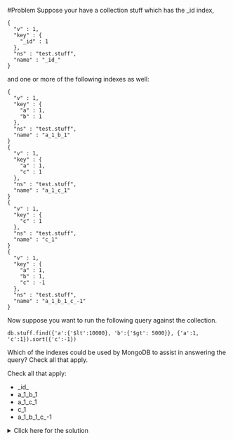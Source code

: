 #Problem
Suppose your have a collection stuff which has the _id index,

    {
      "v" : 1,
      "key" : {
        "_id" : 1
      },
      "ns" : "test.stuff",
      "name" : "_id_"
    }

and one or more of the following indexes as well:
    
    {
      "v" : 1,
      "key" : {
        "a" : 1,
        "b" : 1
      },
      "ns" : "test.stuff",
      "name" : "a_1_b_1"
    }
    {
      "v" : 1,
      "key" : {
        "a" : 1,
        "c" : 1
      },
      "ns" : "test.stuff",
      "name" : "a_1_c_1"
    }
    {
      "v" : 1,
      "key" : {
        "c" : 1
      },
      "ns" : "test.stuff",
      "name" : "c_1"
    }
    {
      "v" : 1,
      "key" : {
        "a" : 1,
        "b" : 1,
        "c" : -1
      },
      "ns" : "test.stuff",
      "name" : "a_1_b_1_c_-1"
    }

Now suppose you want to run the following query against the collection.

    db.stuff.find({'a':{'$lt':10000}, 'b':{'$gt': 5000}}, {'a':1, 'c':1}).sort({'c':-1})

Which of the indexes could be used by MongoDB to assist in answering the query? Check all that apply.

Check all that apply:
 - \_id_
 - a_1_b_1
 - a_1_c_1
 - c_1
 - a_1_b_1_c_-1
 
<details>
  <summary>Click here for the solution</summary>
  - a_1_b_1
  - a_1_c_1
  - c_1
  - a_1_b_1_c_-1
</details>
